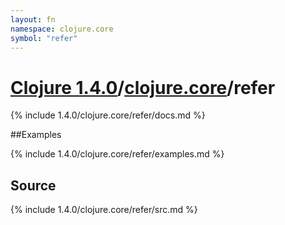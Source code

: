 ```yaml
---
layout: fn
namespace: clojure.core
symbol: "refer"
---
```


# [Clojure 1.4.0](../../)/[clojure.core](../)/refer

{% include 1.4.0/clojure.core/refer/docs.md %}

##Examples

{% include 1.4.0/clojure.core/refer/examples.md %}
## Source
{% include 1.4.0/clojure.core/refer/src.md %}

